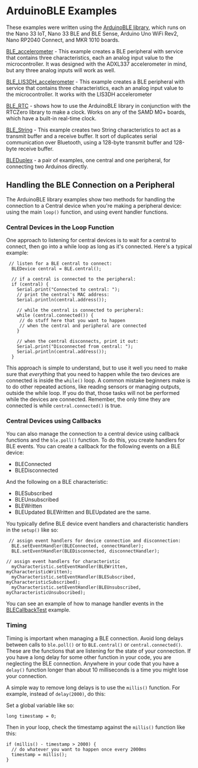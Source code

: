 # ArduinoBLE Examples

These examples were written using the [ArduinoBLE library](https://www.arduino.cc/reference/en/libraries/arduinoble/), which runs on the Nano 33 IoT, Nano 33 BLE and BLE Sense, Arduino Uno WiFi Rev2, Nano RP2040 Connect, and MKR 1010 boards. 

[BLE_accelerometer](BLE_accelerometer) - This example creates a BLE peripheral with service that contains three
  characteristics, each an analog input value to the microcontroller. It was designed with the ADXL337 accelerometer in mind, but any three analog inputs will work as well.

[BLE_LIS3DH_accelerometer](BLE_LIS3DH_accelerometer) - This example creates a BLE peripheral with service that contains three characteristics, each an analog input value to the microcontroller. It works with the LIS3DH accelerometer

[BLE_RTC](BLE_RTC) - shows how to use the ArduinoBLE library in conjunction with the RTCZero library to make a clock. Works on any of the SAMD M0+ boards, which have a built-in real-time clock. 

[BLE_String](BLE_String) - This example creates two String characteristics to act as a transmit buffer and a receive buffer. It sort of duplicates serial communication over Bluetooth, using a 128-byte transmit buffer and 128-byte receive buffer. 

[BLEDuplex](BLEDuplex) - a pair of examples, one central and one peripheral, for connecting two Arduinos directly. 

## Handling the BLE Connection on a Peripheral

The ArduinoBLE library examples show two methods for handling the connection to a Central device when you're making a peripheral device: using the main `loop()` function, and using event handler functions. 

### Central Devices in the Loop Function

One approach to listening for central devices is to wait for a central to connect, then go into a while loop as long as it's connected. Here's a typical example:

````arduino
 // listen for a BLE central to connect:
  BLEDevice central = BLE.central();

  // if a central is connected to the peripheral:
  if (central) {
    Serial.print("Connected to central: ");
    // print the central's MAC address:
    Serial.println(central.address());

    // while the central is connected to peripheral:
    while (central.connected()) {
     // do stuff here that you want to happen
     // when the central and peripheral are connected
    }

    // when the central disconnects, print it out:
    Serial.print("Disconnected from central: ");
    Serial.println(central.address());
  }
````

This approach is simple to understand, but to use it well you need to make sure that *everything* that you need to happen while the two devices are connected is inside the `while()` loop. A common mistake beginners make is to do other repeated actions, like reading sensors or managing outputs, outside the while loop. If you do that, those tasks will not be performed while the devices are connected. Remember, the only time they are connected is while `central.connected()` is true.

### Central Devices using Callbacks

You can also manage the connection to a central device using callback functions and the `ble.poll()` function. To do this, you create handlers for BLE events. You can create a callback for the following events on a BLE device:
* BLEConnected
* BLEDisconnected

And the following on a BLE characteristic:
* BLESubscribed
* BLEUnsubscribed
* BLEWritten
* BLEUpdated
BLEWritten and BLEUpdated are the same. 

You typically define BLE device event handlers and characteristic handlers in the `setup()` like so:

````arduino
 // assign event handlers for device connection and disconnection:
  BLE.setEventHandler(BLEConnected, connectHandler);
  BLE.setEventHandler(BLEDisconnected, disconnectHandler);
  ````

````arduino
// assign event handlers for characteristic
  myCharacteristic.setEventHandler(BLEWritten, myCharacteristicWritten);
  myCharacteristic.setEventHandler(BLESubscribed, myCharacteristicSubscribed);
  myCharacteristic.setEventHandler(BLEUnsubscribed, myCharacteristicUnsubscribed);
````

You can see an example of how to manage handler events in the [BLECallbackTest](BLECallbackTest) example. 

### Timing

Timing is important when managing a BLE connection. Avoid long delays between calls to `ble.poll()` or to `BLE.central()` or `central.connected()`. These are the functions that are listening for the state of your connection. If you have a long delay for some other function in your code, you are neglecting the BLE connection. Anywhere in your code that you have a `delay()` function longer than about 10 milliseconds is a time you might lose your connection. 

A simple way to remove long delays is to use the `millis()` function. For example, instead of `delay(2000)`, do this:

Set a global variable like so:

````arduino
long timestamp = 0;
````

Then in your loop, check the timestamp against the `millis()` function like this:

````arduino
if (millis() - timestamp > 2000) {
  // do whatever you want to happen once every 2000ms
  timestamp = millis();
}
````